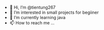- 👋 Hi, I’m @tientung267
- 👀 I’m interested in small projects for begiiner
- 🌱 I’m currently learning java
- 📫 How to reach me ...

<!---
tientung267/tientung267 is a ✨ special ✨ repository because its `README.md` (this file) appears on your GitHub profile.
You can click the Preview link to take a look at your changes.
--->
